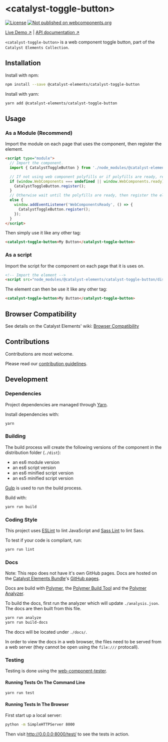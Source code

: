 # &lt;catalyst-toggle-button&gt;

[![License](https://img.shields.io/badge/license-BSD%203--Clause-blue.svg)](LICENSE)
[![Not published on webcomponents.org](https://img.shields.io/badge/webcomponents.org-unpublished-red.svg)](https://github.com/catalyst/catalyst-toggle-button)

[Live Demo ↗](https://catalyst.github.io/CatalystElements/#/elements/catalyst-toggle-button/demos/basic)
|
[API documentation ↗](https://catalyst.github.io/CatalystElements/#/elements/catalyst-toggle-button)

`<catalyst-toggle-button>` is a web component toggle button, part of the `Catalyst Elements Collection`.

## Installation

Install with npm:

```sh
npm install --save @catalyst-elements/catalyst-toggle-button
```

Install with yarn:

```sh
yarn add @catalyst-elements/catalyst-toggle-button
```

## Usage

### As a Module (Recommend)

Import the module on each page that uses the component, then register the element.

```html
<script type="module">
  // Import the component.
  import { CatalystToggleButton } from './node_modules/@catalyst-elements/catalyst-toggle-button/dist/catalyst-toggle-button.module.js';

  // If not using web component polyfills or if polyfills are ready, register the element.
  if (window.WebComponents === undefined || window.WebComponents.ready) {
    CatalystToggleButton.register();
  }
  // Otherwise wait until the polyfills are ready, then register the element.
  else {
    window.addEventListener('WebComponentsReady', () => {
      CatalystToggleButton.register();
    });
  }
</script>
```

Then simply use it like any other tag:

```html
<catalyst-toggle-button>My Button</catalyst-toggle-button>
```

### As a script

Import the script for the component on each page that it is uses on.

```html
<!-- Import the element -->
<script src="node_modules/@catalyst-elements/catalyst-toggle-button/dist/catalyst-toggle-button.js"></script>
```

The element can then be use it like any other tag:

```html
<catalyst-toggle-button>My Button</catalyst-toggle-button>
```

## Browser Compatibility

See details on the Catalyst Elements' wiki: [Browser Compatibility](https://github.com/catalyst/CatalystElements/wiki/Browser-Compatibility)

## Contributions

Contributions are most welcome.

Please read our [contribution guidelines](./CONTRIBUTING.md).

## Development

### Dependencies

Project dependencies are managed through [Yarn](https://yarnpkg.com/lang/en/docs/install).

Install dependencies with:

```sh
yarn
```

### Building

The build process will create the following versions of the component in the distribution folder (`./dist`):

* an es6 module version
* an es6 script version
* an es6 minified script version
* an es5 minified script version

[Gulp](https://gulpjs.com) is used to run the build process.

Build with:

```sh
yarn run build
```

### Coding Style

This project uses [ESLint](http://eslint.org) to lint JavaScript and [Sass Lint](https://github.com/sasstools/sass-lint) to lint Sass.

To test if your code is compliant, run:

```sh
yarn run lint
```

### Docs

Note: This repo does not have it's own GitHub pages. Docs are hosted on the [Catalyst Elements Bundle](https://github.com/catalyst/CatalystElements)'s [GitHub pages](https://catalyst.github.io/CatalystElements).

Docs are build with [Polymer](https://www.polymer-project.org), the [Polymer Build Tool](https://github.com/Polymer/polymer-build) and the [Polymer Analyzer](https://github.com/Polymer/polymer-analyzer).

To build the docs, first run the analyzer which will update `./analysis.json`. The docs are then built from this file.

```sh
yarn run analyze
yarn run build-docs
```

The docs will be located under `./docs/`.

In order to view the docs in a web browser, the files need to be served from a web server (they cannot be open using the `file:///` protocall).

### Testing

Testing is done using the [web-component-tester](https://github.com/Polymer/web-component-tester).

#### Running Tests On The Command Line

```sh
yarn run test
```

#### Running Tests In The Browser

First start up a local server:

```sh
python -m SimpleHTTPServer 8000
```

Then visit http://0.0.0.0:8000/test/ to see the tests in action.
